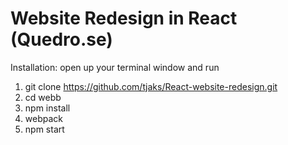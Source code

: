 # Website Redesign in React (Quedro.se)

Installation: 
open up your terminal window and run

1. git clone https://github.com/tjaks/React-website-redesign.git
2. cd webb
3. npm install
4. webpack
5. npm start
